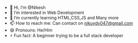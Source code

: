 - 👋 Hi, I’m @Nikesh
- 👀 I’m interested in Web Development 
- 🌱 I’m currently learning HTML,CSS,JS and Many more
- 📫 How to reach me: Can contact on nikuydv047@gmail.com
- 😄 Pronouns: He/Him
- ⚡ Fun fact: A beginner trying to be a full stack developer 

<!---
Nikesh-WebDev/Nikesh-WebDev is a ✨ special ✨ repository because its `README.md` (this file) appears on your GitHub profile.
You can click the Preview link to take a look at your changes.
--->
